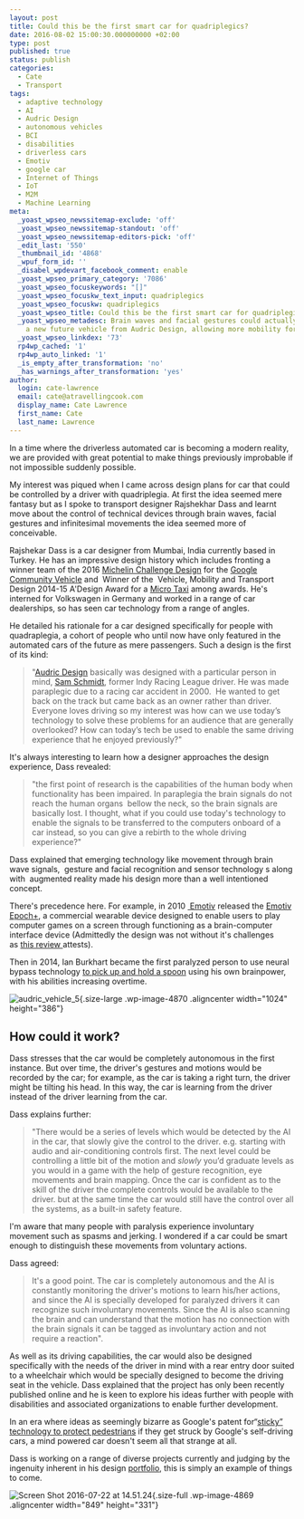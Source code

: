 ```yaml
---
layout: post
title: Could this be the first smart car for quadriplegics?
date: 2016-08-02 15:00:30.000000000 +02:00
type: post
published: true
status: publish
categories:
  - Cate
  - Transport
tags:
  - adaptive technology
  - AI
  - Audric Design
  - autonomous vehicles
  - BCI
  - disabilities
  - driverless cars
  - Emotiv
  - google car
  - Internet of Things
  - IoT
  - M2M
  - Machine Learning
meta:
  _yoast_wpseo_newssitemap-exclude: 'off'
  _yoast_wpseo_newssitemap-standout: 'off'
  _yoast_wpseo_newssitemap-editors-pick: 'off'
  _edit_last: '550'
  _thumbnail_id: '4868'
  _wpuf_form_id: ''
  _disabel_wpdevart_facebook_comment: enable
  _yoast_wpseo_primary_category: '7086'
  _yoast_wpseo_focuskeywords: "[]"
  _yoast_wpseo_focuskw_text_input: quadriplegics
  _yoast_wpseo_focuskw: quadriplegics
  _yoast_wpseo_title: Could this be the first smart car for quadriplegics?
  _yoast_wpseo_metadesc: Brain waves and facial gestures could actually work to control
    a new future vehicle from Audric Design, allowing more mobility for quadriplegics.
  _yoast_wpseo_linkdex: '73'
  rp4wp_cached: '1'
  rp4wp_auto_linked: '1'
  _is_empty_after_transformation: 'no'
  _has_warnings_after_transformation: 'yes'
author:
  login: cate-lawrence
  email: cate@atravellingcook.com
  display_name: Cate Lawrence
  first_name: Cate
  last_name: Lawrence
---
```

In a time where the driverless automated car is becoming a modern
reality, we are provided with great potential to make things previously
improbable if not impossible suddenly possible.

My interest was piqued when I came across design plans for car that
could be controlled by a driver with quadriplegia. At first the idea
seemed mere fantasy but as I spoke to transport designer Rajshekhar Dass
and learnt move about the control of technical devices through brain
waves, facial gestures and infinitesimal movements the idea seemed more
of conceivable.

Rajshekar Dass is a car designer from Mumbai, India currently based in
Turkey. He has an impressive design history which includes fronting a
winner team of the 2016 [Michelin Challenge
Design](http://www.michelinchallengedesign.com/the-challenge-archives/2016-mobility-for-all/2016-showcase-of-selected-entrants/) for
the [Google Community
Vehicle](https://www.behance.net/gallery/30421703/Google-Community-Vehicle-Michelin-Challenge-Design) and  Winner
of the  Vehicle, Mobility and Transport Design 2014-15 A'Design Award
for a [Micro
Taxi](https://competition.adesignaward.com/design.php?ID=39442) among
awards. He's interned for Volkswagen in Germany and worked in a range of
car dealerships, so has seen car technology from a range of angles.

He detailed his rationale for a car designed specifically for people
with quadraplegia, a cohort of people who until now have only featured
in the automated cars of the future as mere passengers. Such a design is
the first of its kind:

> "[Audric Design](https://www.behance.net/rajshekhardass) basically was
> designed with a particular person in mind, [Sam
> Schmidt](https://en.wikipedia.org/wiki/Sam_Schmidt), former Indy
> Racing League driver. He was made paraplegic due to a racing car
> accident in 2000.  He wanted to get back on the track but came back as
> an owner rather than driver. Everyone loves driving so my interest was
> how can we use today’s technology to solve these problems for an
> audience that are generally overlooked? How can today’s tech be used
> to enable the same driving experience that he enjoyed previously?"

It's always interesting to learn how a designer approaches the design
experience, Dass revealed:

> "the first point of research is the capabilities of the human body
> when functionality has been impaired. In paraplegia the brain signals
> do not reach the human organs  bellow the neck, so the brain signals
> are basically lost. I thought, what if you could use today's
> technology to enable the signals to be transferred to the computers
> onboard of a car instead, so you can give a rebirth to the whole
> driving experience?"

Dass explained that emerging technology like movement through brain wave
signals,  gesture and facial recognition and sensor technology s along
with  augmented reality made his design more than a well intentioned
concept.

There's precedence here. For example, in
2010 [ Emotiv](http://emotiv.com/) released the [Emotiv
Epoch+](http://emotiv.com/epoc/), a commercial wearable device designed
to enable users to play computer games on a screen through functioning
as a brain-computer interface device (Admittedly the design was not
without it's challenges as [this
review ](https://www.engadget.com/2010/01/27/review-emotiv-epoc-tough-thoughts-on-the-new-mind-reading-cont/)attests).

Then in 2014, Ian Burkhart became the first paralyzed person to use
neural bypass technology [to pick up and hold a
spoon](http://www.cbsnews.com/news/paralyzed-patient-regains-hand-movement-using-own-brain-signals/) using
his own brainpower, with his abilities increasing overtime.

<div>

![audric\_vehicle\_5](rw-import/audric_vehicle_5-1024x386.jpg){.size-large
.wp-image-4870 .aligncenter width="1024" height="386"}

</div>

<div>

</div>

How could it work?
------------------

Dass stresses that the car would be completely autonomous in the first
instance. But over time, the driver's gestures and motions would be
recorded by the car; for example, as the car is taking a right turn, the
driver might be tilting his head. In this way, the car is learning from
the driver instead of the driver learning from the car.

Dass explains further:

> <div>
>
> "There would be a series of levels which would be detected by the AI
> in the car, that slowly give the control to the driver. e.g. starting
> with audio and air-conditioning controls first. The next level could
> be controlling a little bit of the motion and *slowly* you’d graduate
> levels as you would in a game with the help of gesture recognition,
> eye movements and brain mapping. Once the car is confident as to the
> skill of the driver the complete controls would be available to the
> driver. but at the same time the car would still have the control over
> all the systems, as a built-in safety feature.
>
> </div>

<div>

I'm aware that many people with paralysis experience involuntary
movement such as spasms and jerking. I wondered if a car could be smart
enough to distinguish these movements from voluntary actions.

Dass agreed:

> <div>
>
> </div>
>
> It's a good point. The car is completely autonomous and the AI is
> constantly monitoring the driver's motions to learn his/her actions,
> and since the AI is specially developed for paralyzed drivers it can
> recognize such involuntary movements. Since the AI is also scanning
> the brain and can understand that the motion has no connection with
> the brain signals it can be tagged as involuntary action and not
> require a reaction".

As well as its driving capabilities, the car would also be designed
specifically with the needs of the driver in mind with a rear entry door
suited to a wheelchair which would be specially designed to become the
driving seat in the vehicle. Dass explained that the project has only
been recently published online and he is keen to explore his ideas
further with people with disabilities and associated organizations to
enable further development.

In an era where ideas as seemingly bizarre as Google's patent
for“[sticky” technology to protect
pedestrians](https://www.theguardian.com/technology/2016/may/18/google-patents-sticky-layer-self-driving-car-accidents) if
they get struck by Google's self-driving cars, a mind powered car
doesn't seem all that strange at all.

Dass is working on a range of diverse projects currently and judging by
the ingenuity inherent in his
design [portfolio](https://www.behance.net/rajshekhardass), this is
simply an example of things to come.

<div>

![Screen Shot 2016-07-22 at
14.51.24](rw-import/Screen-Shot-2016-07-22-at-14.51.24.jpg){.size-full
.wp-image-4869 .aligncenter width="849" height="331"}

</div>

</div>
